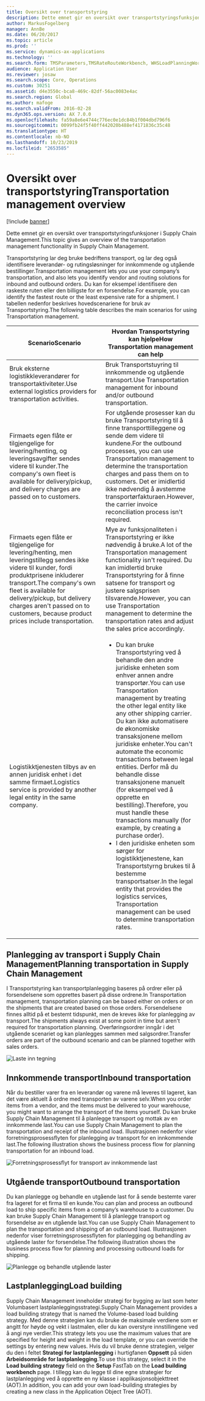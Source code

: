 ```yaml
---
title: Oversikt over transportstyring
description: Dette emnet gir en oversikt over transportstyringsfunksjoner i Supply Chain Management.
author: MarkusFogelberg
manager: AnnBe
ms.date: 06/20/2017
ms.topic: article
ms.prod: ''
ms.service: dynamics-ax-applications
ms.technology: ''
ms.search.form: TMSParameters,TMSRateRouteWorkbench, WHSLoadPlanningWorkbench
audience: Application User
ms.reviewer: josaw
ms.search.scope: Core, Operations
ms.custom: 30251
ms.assetid: d4e3550c-bca8-469c-82df-56ac0083e4ac
ms.search.region: Global
ms.author: mafoge
ms.search.validFrom: 2016-02-28
ms.dyn365.ops.version: AX 7.0.0
ms.openlocfilehash: fa59a8e6e4744c776ec0e1dc84b1f004dbd796f6
ms.sourcegitcommit: 0099fb24f5f40ff442020b488ef4171836c35c48
ms.translationtype: HT
ms.contentlocale: nb-NO
ms.lasthandoff: 10/23/2019
ms.locfileid: "2653585"
---
```

# <a name="transportation-management-overview"></a><span data-ttu-id="59fbf-103">Oversikt over transportstyring</span><span class="sxs-lookup"><span data-stu-id="59fbf-103">Transportation management overview</span></span>

[!include [banner](../includes/banner.md)]

<span data-ttu-id="59fbf-104">Dette emnet gir en oversikt over transportstyringsfunksjoner i Supply Chain Management.</span><span class="sxs-lookup"><span data-stu-id="59fbf-104">This topic gives an overview of the transportation management functionality in Supply Chain Management.</span></span>

<span data-ttu-id="59fbf-105">Transportstyring lar deg bruke bedriftens transport, og lar deg også identifisere leverandør- og rutingsløsninger for innkommende og utgående bestillinger.</span><span class="sxs-lookup"><span data-stu-id="59fbf-105">Transportation management lets you use your company’s transportation, and also lets you identify vendor and routing solutions for inbound and outbound orders.</span></span> <span data-ttu-id="59fbf-106">Du kan for eksempel identifisere den raskeste ruten eller den billigste for en forsendelse.</span><span class="sxs-lookup"><span data-stu-id="59fbf-106">For example, you can identify the fastest route or the least expensive rate for a shipment.</span></span> <span data-ttu-id="59fbf-107">I tabellen nedenfor beskrives hovedscenariene for bruk av Transportstyring.</span><span class="sxs-lookup"><span data-stu-id="59fbf-107">The following table describes the main scenarios for using Transportation management.</span></span>

<table>
<colgroup>
<col width="50%" />
<col width="50%" />
</colgroup>
<thead>
<tr class="header">
<th><span data-ttu-id="59fbf-108">Scenario</span><span class="sxs-lookup"><span data-stu-id="59fbf-108">Scenario</span></span></th>
<th><span data-ttu-id="59fbf-109">Hvordan Transportstyring kan hjelpe</span><span class="sxs-lookup"><span data-stu-id="59fbf-109">How Transportation management can help</span></span></th>
</tr>
</thead>
<tbody>
<tr class="odd">
<td><span data-ttu-id="59fbf-110">Bruk eksterne logistikkleverandører for transportaktiviteter.</span><span class="sxs-lookup"><span data-stu-id="59fbf-110">Use external logistics providers for transportation activities.</span></span></td>
<td><span data-ttu-id="59fbf-111">Bruk Transportstuyring til innkommende og utgående transport.</span><span class="sxs-lookup"><span data-stu-id="59fbf-111">Use Transportation management for inbound and/or outbound transportation.</span></span></td>
</tr>
<tr class="even">
<td><span data-ttu-id="59fbf-112">Firmaets egen flåte er tilgjengelige for levering/henting, og leveringsavgifter sendes videre til kunder.</span><span class="sxs-lookup"><span data-stu-id="59fbf-112">The company&#39;s own fleet is available for delivery/pickup, and delivery charges are passed on to customers.</span></span></td>
<td><span data-ttu-id="59fbf-113">For utgående prosesser kan du bruke Transportstyring til å finne transporttilleggene og sende dem videre til kundene.</span><span class="sxs-lookup"><span data-stu-id="59fbf-113">For the outbound processes, you can use Transportation management to determine the transportation charges and pass them on to customers.</span></span> <span data-ttu-id="59fbf-114">Det er imidlertid ikke nødvendig å avstemme transportørfakturaen.</span><span class="sxs-lookup"><span data-stu-id="59fbf-114">However, the carrier invoice reconciliation process isn&#39;t required.</span></span></td>
</tr>
<tr class="odd">
<td><span data-ttu-id="59fbf-115">Firmaets egen flåte er tilgjengelige for levering/henting, men leveringstillegg sendes ikke videre til kunder, fordi produktprisene inkluderer transport.</span><span class="sxs-lookup"><span data-stu-id="59fbf-115">The company&#39;s own fleet is available for delivery/pickup, but delivery charges aren&#39;t passed on to customers, because product prices include transportation.</span></span></td>
<td><span data-ttu-id="59fbf-116">Mye av funksjonaliteten i Transportstyring er ikke nødvendig å bruke.</span><span class="sxs-lookup"><span data-stu-id="59fbf-116">A lot of the Transportation management functionality isn&#39;t required.</span></span> <span data-ttu-id="59fbf-117">Du kan imidlertid bruke Transportstyring for å finne satsene for transport og justere salgsprisen tilsvarende.</span><span class="sxs-lookup"><span data-stu-id="59fbf-117">However, you can use Transportation management to determine the transportation rates and adjust the sales price accordingly.</span></span></td>
</tr>
<tr class="even">
<td><span data-ttu-id="59fbf-118">Logistikktjenesten tilbys av en annen juridisk enhet i det samme firmaet.</span><span class="sxs-lookup"><span data-stu-id="59fbf-118">Logistics service is provided by another legal entity in the same company.</span></span></td>
<td><ul>
<li><span data-ttu-id="59fbf-119">Du kan bruke Transportstyring ved å behandle den andre juridiske enheten som enhver annen andre transportør.</span><span class="sxs-lookup"><span data-stu-id="59fbf-119">You can use Transportation management by treating the other legal entity like any other shipping carrier.</span></span> <span data-ttu-id="59fbf-120">Du kan ikke automatisere de økonomiske transaksjonene mellom juridiske enheter.</span><span class="sxs-lookup"><span data-stu-id="59fbf-120">You can&#39;t automate the economic transactions between legal entities.</span></span> <span data-ttu-id="59fbf-121">Derfor må du behandle disse transaksjonene manuelt (for eksempel ved å opprette en bestilling).</span><span class="sxs-lookup"><span data-stu-id="59fbf-121">Therefore, you must handle these transactions manually (for example, by creating a purchase order).</span></span></li>
<li><span data-ttu-id="59fbf-122">I den juridiske enheten som sørger for logistikktjenestene, kan Transportstyrng brukes til å bestemme transportsatser.</span><span class="sxs-lookup"><span data-stu-id="59fbf-122">In the legal entity that provides the logistics services, Transportation management can be used to determine transportation rates.</span></span></li>
</ul></td>
</tr>
</tbody>
</table>

## <a name="planning-transportation-in-supply-chain-management"></a><span data-ttu-id="59fbf-123">Planlegging av transport i Supply Chain Management</span><span class="sxs-lookup"><span data-stu-id="59fbf-123">Planning transportation in Supply Chain Management</span></span>
<span data-ttu-id="59fbf-124">I Transportstyring kan transportplanlegging baseres på ordrer eller på forsendelsene som opprettes basert på disse ordrene.</span><span class="sxs-lookup"><span data-stu-id="59fbf-124">In Transportation management, transportation planning can be based either on orders or on the shipments that are created based on those orders.</span></span> <span data-ttu-id="59fbf-125">Forsendelsene finnes alltid på et bestemt tidspunkt, men de kreves ikke for planlegging av transport.</span><span class="sxs-lookup"><span data-stu-id="59fbf-125">The shipments always exist at some point in time but aren't required for transportation planning.</span></span> <span data-ttu-id="59fbf-126">Overføringsordrer inngår i det utgående scenariet og kan planlegges sammen med salgsordrer.</span><span class="sxs-lookup"><span data-stu-id="59fbf-126">Transfer orders are part of the outbound scenario and can be planned together with sales orders.</span></span> 

![Laste inn tegning](./media/Load-drawing1-1024x477.jpg)

## <a name="inbound-transportation"></a><span data-ttu-id="59fbf-128">Innkommende transport</span><span class="sxs-lookup"><span data-stu-id="59fbf-128">Inbound transportation</span></span>
<span data-ttu-id="59fbf-129">Når du bestiller varer fra en leverandør og varene må leveres til lageret, kan det være aktuelt å ordne med transporten av varene selv.</span><span class="sxs-lookup"><span data-stu-id="59fbf-129">When you order items from a vendor, and the items must be delivered to your warehouse, you might want to arrange the transport of the items yourself.</span></span> <span data-ttu-id="59fbf-130">Du kan bruke Supply Chain Management til å planlegge transport og mottak av en innkommende last.</span><span class="sxs-lookup"><span data-stu-id="59fbf-130">You can use Supply Chain Management to plan the transportation and receipt of the inbound load.</span></span> <span data-ttu-id="59fbf-131">Illustrasjonen nedenfor viser forretningsprosessflyten for planlegging av transport for en innkommende last.</span><span class="sxs-lookup"><span data-stu-id="59fbf-131">The following illustration shows the business process flow for planning transportation for an inbound load.</span></span> 

![Forretningsprosessflyt for transport av innkommende last](./media/Businessprocessflowforinboundloadtransportation.jpg)

## <a name="outbound-transportation"></a><span data-ttu-id="59fbf-133">Utgående transport</span><span class="sxs-lookup"><span data-stu-id="59fbf-133">Outbound transportation</span></span>
<span data-ttu-id="59fbf-134">Du kan planlegge og behandle en utgående last for å sende bestemte varer fra lageret for et firma til en kunde.</span><span class="sxs-lookup"><span data-stu-id="59fbf-134">You can plan and process an outbound load to ship specific items from a company’s warehouse to a customer.</span></span> <span data-ttu-id="59fbf-135">Du kan bruke Supply Chain Management til å planlegge transport og forsendelse av en utgående last.</span><span class="sxs-lookup"><span data-stu-id="59fbf-135">You can use Supply Chain Management to plan the transportation and shipping of an outbound load.</span></span> <span data-ttu-id="59fbf-136">Illustrasjonen nedenfor viser forretningsprosessflyten for planlegging og behandling av utgående laster for forsendelse.</span><span class="sxs-lookup"><span data-stu-id="59fbf-136">The following illustration shows the business process flow for planning and processing outbound loads for shipping.</span></span> 

![Planlegge og behandle utgående laster](./media/Planningandprocessingoutboundloads.jpg)

## <a name="load-building"></a><span data-ttu-id="59fbf-138">Lastplanlegging</span><span class="sxs-lookup"><span data-stu-id="59fbf-138">Load building</span></span>
<span data-ttu-id="59fbf-139">Supply Chain Management inneholder strategi for bygging av last som heter Volumbasert lastplanleggingsstrategi.</span><span class="sxs-lookup"><span data-stu-id="59fbf-139">Supply Chain Management provides a load building strategy that is named the Volume-based load building strategy.</span></span> <span data-ttu-id="59fbf-140">Med denne strategien kan du bruke de maksimale verdiene som er angitt for høyde og vekt i lastmalen, eller du kan overstyre innstillingene ved å angi nye verdier.</span><span class="sxs-lookup"><span data-stu-id="59fbf-140">This strategy lets you use the maximum values that are specified for height and weight in the load template, or you can override the settings by entering new values.</span></span> <span data-ttu-id="59fbf-141">Hvis du vil bruke denne strategien, velger du den i feltet **Strategi for lastplanlegging** i hurtigfanen **Oppsett** på siden **Arbeidsområde for lastplanlegging**.</span><span class="sxs-lookup"><span data-stu-id="59fbf-141">To use this strategy, select it in the **Load building strategy** field on the **Setup** FastTab on the **Load building workbench** page.</span></span> <span data-ttu-id="59fbf-142">I tillegg kan du legge til dine egne strategier for lastplanlegging ved å opprette en ny klasse i applikasjonsobjekttreet (AOT).</span><span class="sxs-lookup"><span data-stu-id="59fbf-142">In addition, you can add your own load-building strategies by creating a new class in the Application Object Tree (AOT).</span></span>



